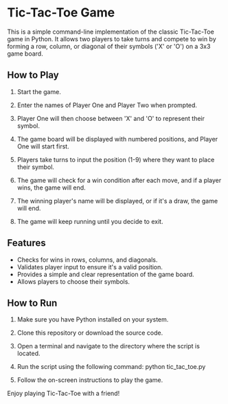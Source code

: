 # Tic-Tac-Toe Game

This is a simple command-line implementation of the classic Tic-Tac-Toe game in Python. It allows two players to take turns and compete to win by forming a row, column, or diagonal of their symbols ('X' or 'O') on a 3x3 game board.

## How to Play

1. Start the game.

2. Enter the names of Player One and Player Two when prompted.

3. Player One will then choose between 'X' and 'O' to represent their symbol.

4. The game board will be displayed with numbered positions, and Player One will start first.

5. Players take turns to input the position (1-9) where they want to place their symbol.

6. The game will check for a win condition after each move, and if a player wins, the game will end.

7. The winning player's name will be displayed, or if it's a draw, the game will end.

8. The game will keep running until you decide to exit.

## Features

- Checks for wins in rows, columns, and diagonals.
- Validates player input to ensure it's a valid position.
- Provides a simple and clear representation of the game board.
- Allows players to choose their symbols.

## How to Run

1. Make sure you have Python installed on your system.

2. Clone this repository or download the source code.

3. Open a terminal and navigate to the directory where the script is located.

4. Run the script using the following command: python tic_tac_toe.py

5. Follow the on-screen instructions to play the game.

Enjoy playing Tic-Tac-Toe with a friend!

